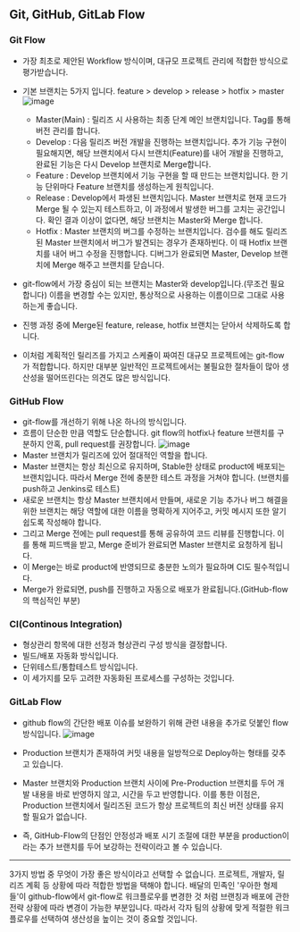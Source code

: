 ## Git, GitHub, GitLab Flow
### Git Flow
- 가장 최초로 제안된 Workflow 방식이며, 대규모 프로젝트 관리에 적합한 방식으로 평가받습니다.
- 기본 브랜치는 5가지 입니다. feature > develop > release > hotfix > master
![image](https://github.com/kingaser/Study/assets/104209781/6ac120cb-9ef2-4d13-85e5-ca06413b0bc8)

  - Master(Main) : 릴리즈 시 사용하는 최종 단계 메인 브랜치입니다. Tag를 통해 버전 관리를 합니다.
  - Develop : 다음 릴리즈 버전 개발을 진행하는 브랜치입니다. 추가 기능 구현이 필요해지면, 해당 브랜치에서 다시 브랜치(Feature)를 내어 개발을 진행하고, 완료된 기능은 다시 Develop 브랜치로 Merge합니다.
  - Feature : Develop 브랜치에서 기능 구현을 할 때 만드는 브랜치입니다. 한 기능 단위마다 Feature 브랜치를 생성하는게 원칙입니다.
  - Release : Develop에서 파생된 브랜치입니다. Master 브랜치로 현재 코드가 Merge 될 수 있는지 테스트하고, 이 과정에서 발생한 버그를 고치는 공간입니다. 확인 결과 이상이 없다면, 해당 브랜치는 Master와 Merge 합니다.
  - Hotfix : Master 브랜치의 버그를 수정하는 브랜치입니다. 검수를 해도 릴리즈된 Master 브랜치에서 버그가 발견되는 경우가 존재하빈다. 이 때 Hotfix 브랜치를 내어 버그 수정을 진행합니다.
디버그가 완료되면 Master, Develop 브랜치에 Merge 해주고 브랜치를 닫습니다.

- git-flow에서 가장 중심이 되는 브랜치는 Master와 develop입니다.(무조건 필요합니다)
이름을 변경할 수는 있지만, 통상적으로 사용하는 이름이므로 그대로 사용하는게 좋습니다.
- 진행 과정 중에 Merge된 feature, release, hotfix 브랜치는 닫아서 삭제하도록 합니다.
- 이처럼 계획적인 릴리즈를 가지고 스케쥴이 짜여진 대규모 프로젝트에는 git-flow가 적합합니다.
하지만 대부분 일반적인 프로젝트에서는 불필요한 절차들이 많아 생산성을 떨어뜨린다는 의견도 많은 방식입니다.

### GitHub Flow
- git-flow를 개선하기 위해 나온 하나의 방식입니다.
- 흐름이 단순한 만큼 역할도 단순합니다. git flow의 hotfix나 feature 브랜치를 구분하지 안혹, pull request를 권장합니다.
![image](https://github.com/kingaser/Study/assets/104209781/942e136a-3147-4831-b98b-938419325dbd)
- Master 브랜치가 릴리즈에 있어 절대적인 역할을 합니다.
- Master 브랜치는 항상 최신으로 유지하며, Stable한 상태로 product에 배포되는 브랜치입니다.
따라서 Merge 전에 충분한 테스트 과정을 거쳐야 합니다. (브랜치를 push하고 Jenkins로 테스트)
- 새로운 브랜치는 항상 Master 브랜치에서 만들며, 새로운 기능 추가나 버그 해결을 위한 브랜치는 해당 역할에 대한 이름을 명확하게 지어주고,
커밋 메시지 또한 알기 쉽도록 작성해야 합니다.
- 그리고 Merge 전에는 pull request를 통해 공유하여 코드 리뷰를 진행합니다. 이를 통해 피드백을 받고, Merge 준비가 완료되면 Master 브랜치로 요청하게 됩니다.
- 이 Merge는 바로 product에 반영되므로 충분한 노의가 필요하며 CI도 필수적입니다.
- Merge가 완료되면, push를 진행하고 자동으로 배포가 완료됩니다.(GitHub-flow의 핵심적인 부분)

### CI(Continous Integration)
- 형상관리 항목에 대한 선정과 형상관리 구성 방식을 결정합니다.
- 빌드/배포 자동화 방식입니다.
- 단위테스트/통합테스트 방식입니다.
- 이 세가지를 모두 고려한 자동화된 프로세스를 구성하는 것입니다.

### GitLab Flow
- github flow의 간단한 배포 이슈를 보완하기 위해 관련 내용을 추가로 덧붙인 flow 방식입니다.
![image](https://github.com/kingaser/Study/assets/104209781/9e1bead3-8efb-41d3-b8dd-cc620c36e07c)

- Production 브랜치가 존재하여 커밋 내용을 일방적으로 Deploy하는 형태를 갖추고 있습니다.
- Master 브랜치와 Production 브랜치 사이에 Pre-Production 브랜치를 두어 개발 내용을 바로 반영하지 않고, 시간을 두고 반영합니다.
이를 통한 이점은, Production 브랜치에서 릴리즈된 코드가 항상 프로젝트의 최신 버전 상태를 유지할 필요가 없습니다.
- 즉, GitHub-Flow의 단점인 안정성과 배포 시기 조절에 대한 부분을 production이라는 추가 브랜치를 두어 보강하는 전략이라고 볼 수 있습니다.

---
3가지 방법 중 무엇이 가장 좋은 방식이라고 선택할 수 없습니다. 프로젝트, 개발자, 릴리즈 계획 등 상황에 따라 적합한 방법을 택해야 합니다.
배달의 민족인 '우아한 형제들'이 github-flow에서 git-flow로 워크플로우를 변경한 것 처럼 브랜칭과 배포에 관한 전략 상황에 따라 변경이 가능한 부분입니다.
따라서 각자 팀의 상황에 맞게 적절한 워크플로우를 선택하여 생산성을 높이는 것이 중요할 것입니다.
